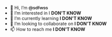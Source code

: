 - 👋 Hi, I’m <s>@sdfwss</s>
- 👀 I’m interested in I **DON'T KNOW**
- 🌱 I’m currently learning **I DON'T KNOW**
- 💞️ I’m looking to collaborate on **I DON'T KNOW**
- 📫 How to reach me **I DON'T KNOW**

<!---
sdfwss/sdfwss is a ✨ special ✨ repository because its `README.md` (this file) appears on your GitHub profile.
You can click the Preview link to take a look at your changes.
--->
